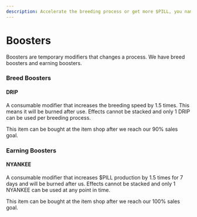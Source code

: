 ```yaml
---
description: Accelerate the breeding process or get more $PILL, you name it we have it!
---
```


# Boosters

Boosters are temporary modifiers that changes a process. We have breed boosters and earning boosters.

### Breed Boosters

#### DRIP

A consumable modifier that increases the breeding speed by 1.5 times. This means it will be burned after use. Effects cannot be stacked and only 1 DRIP can be used per breeding process.

This item can be bought at the item shop after we reach our 90% sales goal.

### Earning Boosters

#### NYANKEE

A consumable modifier that increases $PILL production by 1.5 times for 7 days and will be burned after us. Effects cannot be stacked and only 1 NYANKEE can be used at any point in time.

This item can be bought at the item shop after we reach our 100% sales goal.
